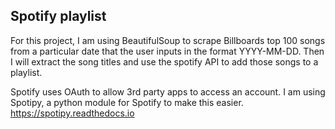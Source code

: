 ## Spotify playlist
For this project, I am using BeautifulSoup to scrape Billboards top 100 songs from a particular date that the user inputs in the format YYYY-MM-DD. Then I will extract the song titles and use the spotify API to add those songs to a playlist.

Spotify uses OAuth to allow 3rd party apps to access an account. I am using Spotipy, a python module for Spotify to make this easier. 
https://spotipy.readthedocs.io
